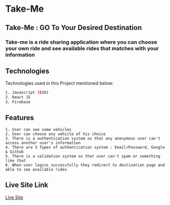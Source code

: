# Take-Me

## Take-Me : GO To Your Desired Destination

### Take-me is a ride sharing application where you can choose your own ride and see available rides that matches with your information

## Technologies

Technologies used in this Project mentioned below:

```bash
1. Javascript (ES6)
2. React JS
3. Firebase
```

## Features

```
1. User can see some vehicles
2. User can choose any vehicle of his choice
3. There is a authentication system so that any anonymous user can't access another user's information
4. There are 3 Types of authentication system : Email/Password, Google & Github
5. There is a validation system so that user can't spam or something like that
6. When user logins successfully they redirect to destination page and able to see available rides
```

## Live Site Link

[Live Site](https://fantasy-sports-daiyan.netlify.app/)
